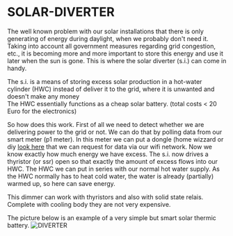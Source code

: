 # SOLAR-DIVERTER
The well known problem with our solar installations that there is only generating of energy during daylight, when we probably don't need it.
Taking into account all government measures regarding grid congestion, etc., it is becoming more and more important to store this energy and use it later when the sun is gone. This is where the solar diverter (s.i.)
can come in handy.<br>

The s.i. is a means of storing excess solar production in a hot-water cylinder (HWC) instead of deliver it to the grid, where it is unwanted and doesn't make any money  
The HWC essentially functions as a cheap solar battery. (total costs < 20 Euro for the electronics)

So how does this work. First of all we need to detect whether we are delivering power to the grid or not. We can do that by polling data from our smart meter (p1 meter).
In this meter we can put a dongle (home wizzard or diy [look here](https://github.com/patience4711/ESP32-C3-READ-P1-METER) that we can request for data via our wifi network. Now we know exactly how much energy we have excess. 
The s.i. now drives a thyristor (or ssr) open so that exactly the amount of excess flows into our HWC. The HWC we can put in series with our normal hot water supply. 
As the HWC normally has to heat cold water, the water is already (partially) warmed up, so here can save energy. 

This dimmer can work with thyristors and also with solid state relais. Complete with cooling body they are not very expensive. <br>

The picture below is an example of a very simple but smart solar thermic battery.
![DIVERTER](https://github.com/user-attachments/assets/24d69c4e-29d5-4c90-af08-9f484eec1a6b)

